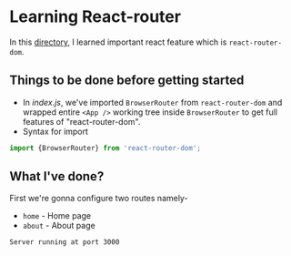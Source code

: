 # Learning React-router
In this [directory](https://github.com/harshrajhrj/react-grasp/tree/react-router), I learned important react feature which is `react-router-dom`.
## Things to be done before getting started
* In *index.js*, we've imported `BrowserRouter` from `react-router-dom` and wrapped entire `<App />` working tree inside `BrowserRouter` to get full features of "react-router-dom".
* Syntax for import
```javascript
import {BrowserRouter} from 'react-router-dom';
```
## What I've done?
First we're gonna configure two routes namely-
+ `home` - Home page
+ `about` - About page

`Server running at port 3000`